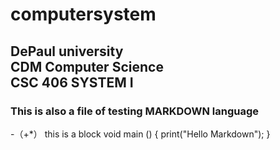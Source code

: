 
computersystem
=====
DePaul university    
CDM Computer Science     
CSC 406 SYSTEM I
-----
### This is also a file of testing MARKDOWN language

-（+*） this is a block
    void main ()
    {
    print("Hello Markdown");
    }


